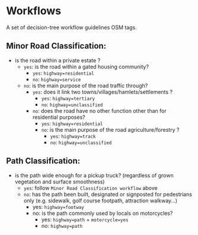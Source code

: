 # Workflows

A set of decision-tree workflow guidelines OSM tags.

## Minor Road Classification:

- is the road within a private estate ?
  - `yes`: is the road within a gated housing community?
    - `yes`: `highway=residential`
    - `no`: `highway=service`
  - `no`: is the main purpose of the road traffic through?
    - `yes`: does it link two towns/villages/hamlets/settlements ? 
      - `yes`: `highway=tertiary`
      - `no`: `highway=unclassified`
    - `no`:  does the road have no other function other than for residential purposes?
      - `yes`: `highway=residential`
      - `no`: is the main purpose of the road agriculture/forestry ?
        - `yes`: `highway=track`
        - `no`: `highway=unclassified`

## Path Classification:

- is the path wide enough for a pickup truck? (regardless of grown vegetation and surface smoothness)
    - `yes`: follow `Minor Road Classification workflow` above
    - `no`: has the path been built, designated or signposted for pedestrians only (e.g. sidewalk, golf course footpath, attraction walkway…)
        - yes: `highway=footway`
        - no: is the path commonly used by locals on motorcycles?
            - yes: `highway=path` + `motorcycle=yes`
            - no: `highway=path`
